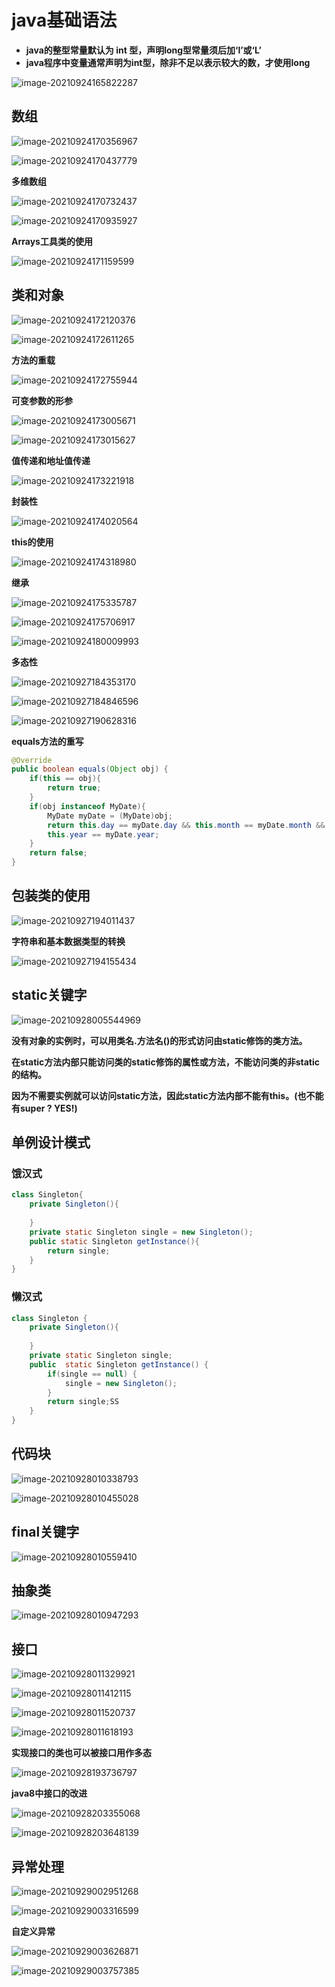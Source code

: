# java基础语法

- **java的整型常量默认为 int 型，声明long型常量须后加‘l’或‘L’**
- **java程序中变量通常声明为int型，除非不足以表示较大的数，才使用long**

![image-20210924165822287](C:\Users\86157\AppData\Roaming\Typora\typora-user-images\image-20210924165822287.png)

## 数组

![image-20210924170356967](C:\Users\86157\AppData\Roaming\Typora\typora-user-images\image-20210924170356967.png)

![image-20210924170437779](C:\Users\86157\AppData\Roaming\Typora\typora-user-images\image-20210924170437779.png)

**多维数组**

![image-20210924170732437](C:\Users\86157\AppData\Roaming\Typora\typora-user-images\image-20210924170732437.png)

![image-20210924170935927](C:\Users\86157\AppData\Roaming\Typora\typora-user-images\image-20210924170935927.png)

**Arrays工具类的使用**

![image-20210924171159599](C:\Users\86157\AppData\Roaming\Typora\typora-user-images\image-20210924171159599.png)

## 类和对象

![image-20210924172120376](C:\Users\86157\AppData\Roaming\Typora\typora-user-images\image-20210924172120376.png)

![image-20210924172611265](C:\Users\86157\AppData\Roaming\Typora\typora-user-images\image-20210924172611265.png)

**方法的重载**

![image-20210924172755944](C:\Users\86157\AppData\Roaming\Typora\typora-user-images\image-20210924172755944.png)

**可变参数的形参**

![image-20210924173005671](C:\Users\86157\AppData\Roaming\Typora\typora-user-images\image-20210924173005671.png)

![image-20210924173015627](C:\Users\86157\AppData\Roaming\Typora\typora-user-images\image-20210924173015627.png)

**值传递和地址值传递**

![image-20210924173221918](C:\Users\86157\AppData\Roaming\Typora\typora-user-images\image-20210924173221918.png)

**封装性**

![image-20210924174020564](C:\Users\86157\AppData\Roaming\Typora\typora-user-images\image-20210924174020564.png)

**this的使用**

![image-20210924174318980](C:\Users\86157\AppData\Roaming\Typora\typora-user-images\image-20210924174318980.png)

**继承**

![image-20210924175335787](C:\Users\86157\AppData\Roaming\Typora\typora-user-images\image-20210924175335787.png)

![image-20210924175706917](C:\Users\86157\AppData\Roaming\Typora\typora-user-images\image-20210924175706917.png)

![image-20210924180009993](C:\Users\86157\AppData\Roaming\Typora\typora-user-images\image-20210924180009993.png)

**多态性**

![image-20210927184353170](C:\Users\86157\AppData\Roaming\Typora\typora-user-images\image-20210927184353170.png)

![image-20210927184846596](C:\Users\86157\AppData\Roaming\Typora\typora-user-images\image-20210927184846596.png)

![image-20210927190628316](C:\Users\86157\AppData\Roaming\Typora\typora-user-images\image-20210927190628316.png)

**equals方法的重写**

```java
@Override
public boolean equals(Object obj) {
    if(this == obj){
        return true;
    }
    if(obj instanceof MyDate){
        MyDate myDate = (MyDate)obj;
        return this.day == myDate.day && this.month == myDate.month &&
        this.year == myDate.year;
    }
    return false;
}
```

## 包装类的使用

![image-20210927194011437](C:\Users\86157\AppData\Roaming\Typora\typora-user-images\image-20210927194011437.png)

**字符串和基本数据类型的转换**

![image-20210927194155434](C:\Users\86157\AppData\Roaming\Typora\typora-user-images\image-20210927194155434.png)

## static关键字

![image-20210928005544969](C:\Users\86157\AppData\Roaming\Typora\typora-user-images\image-20210928005544969.png)

**没有对象的实例时，可以用类名.方法名()的形式访问由static修饰的类方法。**

**在static方法内部只能访问类的static修饰的属性或方法，不能访问类的非static的结构。**

**因为不需要实例就可以访问static方法，因此static方法内部不能有this。(也不能有super ? YES!)**

## 单例设计模式

### 饿汉式

```java
class Singleton{
    private Singleton(){
        
    }
    private static Singleton single = new Singleton();
    public static Singleton getInstance(){
        return single;
    }
}
```

### 懒汉式

```java
class Singleton {
    private Singleton(){
        
    }
    private static Singleton single;
    public  static Singleton getInstance() {
        if(single == null) {
            single = new Singleton();
        }
        return single;SS
    }
}
```

## 代码块

![image-20210928010338793](C:\Users\86157\AppData\Roaming\Typora\typora-user-images\image-20210928010338793.png)

![image-20210928010455028](C:\Users\86157\AppData\Roaming\Typora\typora-user-images\image-20210928010455028.png)

## final关键字

![image-20210928010559410](C:\Users\86157\AppData\Roaming\Typora\typora-user-images\image-20210928010559410.png)

## 抽象类

![image-20210928010947293](C:\Users\86157\AppData\Roaming\Typora\typora-user-images\image-20210928010947293.png)

## 接口

![image-20210928011329921](C:\Users\86157\AppData\Roaming\Typora\typora-user-images\image-20210928011329921.png)

![image-20210928011412115](C:\Users\86157\AppData\Roaming\Typora\typora-user-images\image-20210928011412115.png)

![image-20210928011520737](C:\Users\86157\AppData\Roaming\Typora\typora-user-images\image-20210928011520737.png)

![image-20210928011618193](C:\Users\86157\AppData\Roaming\Typora\typora-user-images\image-20210928011618193.png)

**实现接口的类也可以被接口用作多态**

![image-20210928193736797](C:\Users\86157\AppData\Roaming\Typora\typora-user-images\image-20210928193736797.png)

**java8中接口的改进**

![image-20210928203355068](C:\Users\86157\AppData\Roaming\Typora\typora-user-images\image-20210928203355068.png)

![image-20210928203648139](C:\Users\86157\AppData\Roaming\Typora\typora-user-images\image-20210928203648139.png)

## 异常处理

![image-20210929002951268](C:\Users\86157\AppData\Roaming\Typora\typora-user-images\image-20210929002951268.png)

![image-20210929003316599](C:\Users\86157\AppData\Roaming\Typora\typora-user-images\image-20210929003316599.png)

**自定义异常**

![image-20210929003626871](C:\Users\86157\AppData\Roaming\Typora\typora-user-images\image-20210929003626871.png)

![image-20210929003757385](C:\Users\86157\AppData\Roaming\Typora\typora-user-images\image-20210929003757385.png)
